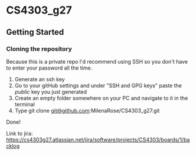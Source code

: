 # CS4303_g27

## Getting Started
### Cloning the repository
Because this is a private repo I'd recommend using SSH so you don't have to enter your password all the time.
1. Generate an ssh key
2. Go to your gitHub settings and under "SSH and GPG keys" paste the *public* key you just generated
3. Create an empty folder somewhere on your PC and navigate to it in the terminal
4. Type git clone git@github.com:MilenaRose/CS4303_g27.git

Done!

Link to jira: https://cs4303g27.atlassian.net/jira/software/projects/CS4303/boards/1/backlog
